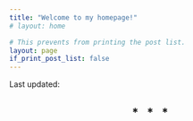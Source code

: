 ```yaml
---
title: "Welcome to my homepage!"
# layout: home

# This prevents from printing the post list.
layout: page
if_print_post_list: false
---
```


Last updated:

<h2 align="center">
* &nbsp; * &nbsp; *
</h2>


